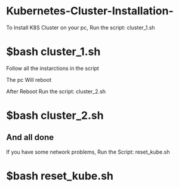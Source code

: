 # Kubernetes-Cluster-Installation-

To Install K8S Cluster on your pc,
Run the script: cluster_1.sh
# $bash cluster_1.sh

Follow all the instarctions in the script

The pc Will reboot

After Reboot Run the script: cluster_2.sh
# $bash cluster_2.sh

And all done
---------------------------------------------------------

If you have some network problems,
Run the Script: reset_kube.sh
# $bash reset_kube.sh
